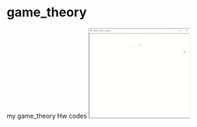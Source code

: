# game_theory
my game_theory Hw codes
![Extensive-form-nash-finder](https://github.com/AmirSamanMirjalili/game_theory/blob/main/Nash_Solver.gif "Extensive-form-nash-finder")
